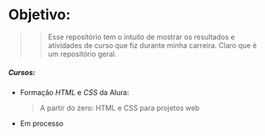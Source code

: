 # Objetivo:

>> Esse repositório tem o intuito de mostrar os resultados e atividades de curso que fiz durante minha carreira. Claro que é um repositório geral.

##### Cursos:

- Formação *HTML* e *CSS* da Alura:
    > A partir do zero: HTML e CSS para projetos web
- Em processo

